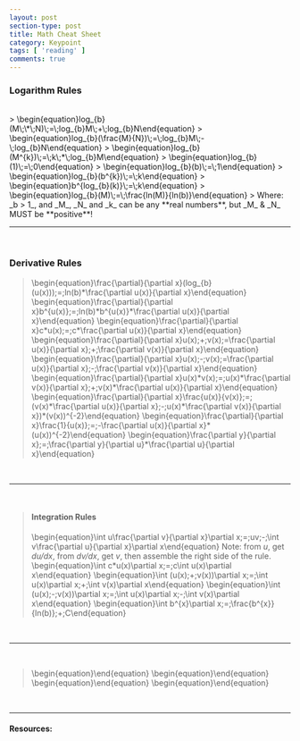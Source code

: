 ```yaml
---
layout: post
section-type: post
title: Math Cheat Sheet
category: Keypoint
tags: [ 'reading' ]
comments: true
---
```

<head>
<script src='https://cdnjs.cloudflare.com/ajax/libs/mathjax/2.7.5/latest.js?config=TeX-MML-AM_CHTML' async></script>
<script type="text/javascript" src="http://www.hostmath.com/Math/MathJax.js?config=OK"></script>
</head>


### Logarithm Rules
<br>
> \begin{equation}log_{b}(M\;\*\;N)\;=\;log_{b}M\;+\;log_{b}N\end{equation}
> \begin{equation}log_{b}(\frac{M}{N})\;=\;log_{b}M\;-\;log_{b}N\end{equation}
> \begin{equation}log_{b}(M^{k})\;=\;k\;*\;log_{b}M\end{equation}
> \begin{equation}log_{b}(1)\;=\;0\end{equation}
> \begin{equation}log_{b}(b)\;=\;1\end{equation}
> \begin{equation}log_{b}(b^{k})\;=\;k\end{equation}
> \begin{equation}b^{log_{b}(k)}\;=\;k\end{equation}
> \begin{equation}log_{b}(M)\;=\;\frac{ln(M)}{ln(b)}\end{equation}
> Where: _b > 1_, and _M_, _N_ and _k_ can be any **real numbers**, but _M_ & _N_ MUST be **positive**!

<br>
<hr>
<br>

### Derivative Rules
> \begin{equation}\frac{\partial}{\partial x}(log_{b}(u(x)))\;=\;ln(b)\*\frac{\partial u(x)}{\partial x}\end{equation}
> \begin{equation}\frac{\partial}{\partial x}b^{u(x)}\;=\;ln(b)\*b^{u(x)}\*\frac{\partial u(x)}{\partial x}\end{equation}
> \begin{equation}\frac{\partial}{\partial x}c\*u(x)\;=\;c\*\frac{\partial u(x)}{\partial x}\end{equation}
> \begin{equation}\frac{\partial}{\partial x}u(x)\;+\;v(x)\;=\frac{\partial u(x)}{\partial x}\;+\;\frac{\partial v(x)}{\partial x}\end{equation}
> \begin{equation}\frac{\partial}{\partial x}u(x)\;-\;v(x)\;=\frac{\partial u(x)}{\partial x}\;-\;\frac{\partial v(x)}{\partial x}\end{equation}
> \begin{equation}\frac{\partial}{\partial x}u(x)\*v(x)\;=\;u(x)\*\frac{\partial v(x)}{\partial x}\;+\;v(x)\*\frac{\partial u(x)}{\partial x}\end{equation}
> \begin{equation}\frac{\partial}{\partial x}\frac{u(x)}{v(x)}\;=\;(v(x)\*\frac{\partial u(x)}{\partial x}\;-\;u(x)\*\frac{\partial v(x)}{\partial x})\*(v(x))^{-2}\end{equation}
> \begin{equation}\frac{\partial}{\partial x}\frac{1}{u(x)}\;=\;-\frac{\partial u(x)}{\partial x}\*(u(x))^{-2}\end{equation}
> \begin{equation}\frac{\partial y}{\partial x}\;=\;\frac{\partial y}{\partial u}\*\frac{\partial u}{\partial x}\end{equation}

<br>
<hr>
<br>

> #### Integration Rules
> \begin{equation}\int u\frac{\partial v}{\partial x}\partial x\;=\;uv\;-\;\int v\frac{\partial u}{\partial x}\partial x\end{equation}
> Note: from _u_, get _du/dx_, from _dv/dx_, get _v_, then assemble the right side of the rule.
> \begin{equation}\int c\*u(x)\partial x\;=\;c\int u(x)\partial x\end{equation}
> \begin{equation}\int (u(x)\;+\;v(x))\partial x\;=\;\int u(x)\partial x\;+\;\int v(x)\partial x\end{equation}
> \begin{equation}\int (u(x)\;-\;v(x))\partial x\;=\;\int u(x)\partial x\;-\;\int v(x)\partial x\end{equation}
> \begin{equation}\int b^{x}\partial x\;=\;\frac{b^{x}}{ln(b)}\;+\;C\end{equation}

<br>
<hr>
<br>

> \begin{equation}\end{equation}
> \begin{equation}\end{equation}
> \begin{equation}\end{equation}
> \begin{equation}\end{equation}


<br>

<hr>

#### Resources:

<br>

